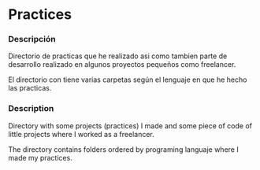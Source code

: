 # Practices

### Descripción

Directorio de practicas que he realizado asi como tambien parte de desarrollo realizado en algunos proyectos pequeños como freelancer.

El directorio con tiene varias carpetas según el lenguaje en que he hecho las practicas.


### Description

Directory with some projects (practices) I made and some piece of code of little projects where I worked as a freelancer.

The directory contains folders ordered by programing languaje where I made my practices.
